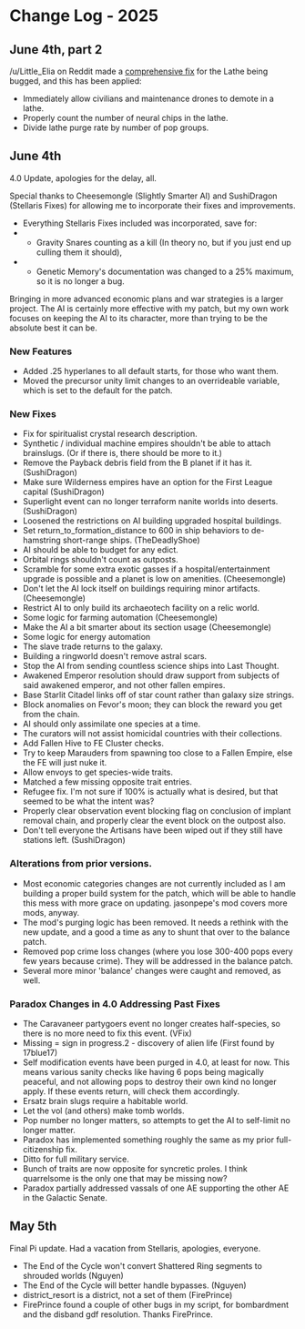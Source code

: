 # Change Log - 2025

## June 4th, part 2

/u/Little_Elia on Reddit made a [comprehensive fix](https://www.reddit.com/r/Stellaris/comments/1l2hckv/guide_how_to_fix_the_synaptic_lathe_in_40/) for the Lathe being bugged, and this has been applied:

* Immediately allow civilians and maintenance drones to demote in a lathe.
* Properly count the number of neural chips in the lathe.
* Divide lathe purge rate by number of pop groups.

## June 4th

4.0 Update, apologies for the delay, all.

Special thanks to Cheesemongle (Slightly Smarter AI) and SushiDragon (Stellaris Fixes) for allowing me to incorporate their fixes and improvements.

* Everything Stellaris Fixes included was incorporated, save for:
* * Gravity Snares counting as a kill (In theory no, but if you just end up culling them it should),
* * Genetic Memory's documentation was changed to a 25% maximum, so it is no longer a bug.

Bringing in more advanced economic plans and war strategies is a larger project. The AI is certainly more effective with my patch, but my own work focuses on keeping the AI to its character, more than trying to be the absolute best it can be. 

### New Features

* Added .25 hyperlanes to all default starts, for those who want them.
* Moved the precursor unity limit changes to an overrideable variable, which is set to the default for the patch.

### New Fixes

* Fix for spiritualist crystal research description.
* Synthetic / individual machine empires shouldn't be able to attach brainslugs. (Or if there is, there should be more to it.)
* Remove the Payback debris field from the B planet if it has it. (SushiDragon) 
* Make sure Wilderness empires have an option for the First League capital (SushiDragon)
* Superlight event can no longer terraform nanite worlds into deserts. (SushiDragon)
* Loosened the restrictions on AI building upgraded hospital buildings.
* Set return_to_formation_distance to 600 in ship behaviors to de-hamstring short-range ships. (TheDeadlyShoe)
* AI should be able to budget for any edict.
* Orbital rings shouldn't count as outposts.
* Scramble for some extra exotic gasses if a hospital/entertainment upgrade is possible and a planet is low on amenities. (Cheesemongle)
* Don't let the AI lock itself on buildings requiring minor artifacts. (Cheesemongle)
* Restrict AI to only build its archaeotech facility on a relic world.
* Some logic for farming automation (Cheesemongle)
* Make the AI a bit smarter about its section usage (Cheesemongle)
* Some logic for energy automation
* The slave trade returns to the galaxy.
* Building a ringworld doesn't remove astral scars.
* Stop the AI from sending countless science ships into Last Thought.
* Awakened Emperor resolution should draw support from subjects of said awakened emperor, and not other fallen empires.
* Base Starlit Citadel links off of star count rather than galaxy size strings.
* Block anomalies on Fevor's moon; they can block the reward you get from the chain.
* AI should only assimilate one species at a time.
* The curators will not assist homicidal countries with their collections.
* Add Fallen Hive to FE Cluster checks.
* Try to keep Marauders from spawning too close to a Fallen Empire, else the FE will just nuke it.
* Allow envoys to get species-wide traits.
* Matched a few missing opposite trait entries.
* Refugee fix. I'm not sure if 100% is actually what is desired, but that seemed to be what the intent was?
* Properly clear observation event blocking flag on conclusion of implant removal chain, and properly clear the event block on the outpost also.
* Don't tell everyone the Artisans have been wiped out if they still have stations left. (SushiDragon)

### Alterations from prior versions.

* Most economic categories changes are not currently included as I am building a proper build system for the patch, which will be able to handle this mess with more grace on updating. jasonpepe's mod covers more mods, anyway.
* The mod's purging logic has been removed. It needs a rethink with the new update, and a good a time as any to shunt that over to the balance patch.
* Removed pop crime loss changes (where you lose 300-400 pops every few years because crime). They will be addressed in the balance patch. 
* Several more minor 'balance' changes were caught and removed, as well.

### Paradox Changes in 4.0 Addressing Past Fixes

* The Caravaneer partygoers event no longer creates half-species, so there is no more need to fix this event. (VFix)
* Missing = sign in progress.2 - discovery of alien life (First found by 17blue17)
* Self modification events have been purged in 4.0, at least for now. This means various sanity checks like having 6 pops being magically peaceful, and not allowing pops to destroy their own kind no longer apply. If these events return, will check them accordingly.
* Ersatz brain slugs require a habitable world.
* Let the vol (and others) make tomb worlds.
* Pop number no longer matters, so attempts to get the AI to self-limit no longer matter.
* Paradox has implemented something roughly the same as my prior full-citizenship fix.
* Ditto for full military service.
* Bunch of traits are now opposite for syncretic proles. I think quarrelsome is the only one that may be missing now?
* Paradox partially addressed vassals of one AE supporting the other AE in the Galactic Senate.

## May 5th

Final Pi update. Had a vacation from Stellaris, apologies, everyone.

* The End of the Cycle won't convert Shattered Ring segments to shrouded worlds (Nguyen)
* The End of the Cycle will better handle bypasses. (Nguyen)
* district_resort is a district, not a set of them (FirePrince)
* FirePrince found a couple of other bugs in my script, for bombardment and the disband gdf resolution. Thanks FirePrince.